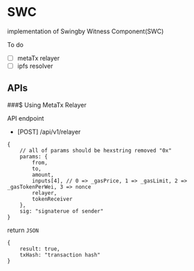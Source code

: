 # SWC
implementation of Swingby Witness Component(SWC)

To do
- [ ] metaTx relayer
- [ ] ipfs resolver

## APIs

###$ Using MetaTx Relayer

API endpoint 
- [POST] /api/v1/relayer
```body
{
    // all of params should be hexstring removed "0x"
    params: {
        from, 
        to,  
        amount,  
        inputs[4], // 0 => _gasPrice, 1 => _gasLimit, 2 => _gasTokenPerWei, 3 => nonce
        relayer,
        tokenReceiver
    },
    sig: "signaterue of sender"
}
```
return `JSON`
```
{
    result: true, 
    txHash: "transaction hash"
}
```